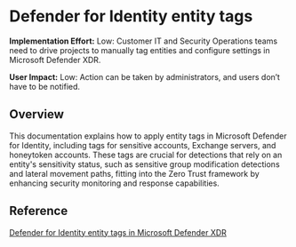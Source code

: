 # Defender for Identity entity tags

**Implementation Effort:** Low: Customer IT and Security Operations teams need to drive projects to manually tag entities and configure settings in Microsoft Defender XDR.

**User Impact:** Low: Action can be taken by administrators, and users don’t have to be notified.

## Overview
This documentation explains how to apply entity tags in Microsoft Defender for Identity, including tags for sensitive accounts, Exchange servers, and honeytoken accounts. These tags are crucial for detections that rely on an entity's sensitivity status, such as sensitive group modification detections and lateral movement paths, fitting into the Zero Trust framework by enhancing security monitoring and response capabilities.

## Reference
[Defender for Identity entity tags in Microsoft Defender XDR](https://learn.microsoft.com/en-us/defender-for-identity/entity-tags)
